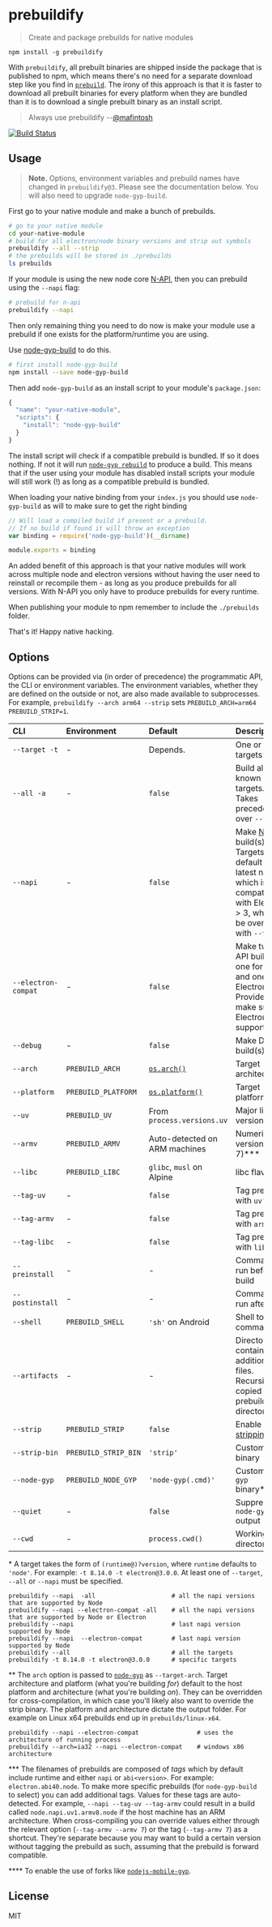 # prebuildify

> Create and package prebuilds for native modules

```
npm install -g prebuildify
```

With `prebuildify`, all prebuilt binaries are shipped inside the package that is published to npm, which means there's no need for a separate download step like you find in [`prebuild`](https://github.com/prebuild/prebuild). The irony of this approach is that it is faster to download all prebuilt binaries for every platform when they are bundled than it is to download a single prebuilt binary as an install script.

> Always use prebuildify --[@mafintosh](https://mafinto.sh)

[![Build Status](https://travis-ci.org/prebuild/prebuildify.svg?branch=master)](https://travis-ci.org/prebuild/prebuildify)

## Usage

> **Note.** Options, environment variables and prebuild names have changed in `prebuildify@3`. Please see the documentation below. You will also need to upgrade `node-gyp-build`.

First go to your native module and make a bunch of prebuilds.

``` sh
# go to your native module
cd your-native-module
# build for all electron/node binary versions and strip out symbols
prebuildify --all --strip
# the prebuilds will be stored in ./prebuilds
ls prebuilds
```

If your module is using the new node core [N-API][n-api], then you can prebuild using the `--napi` flag:

``` sh
# prebuild for n-api
prebuildify --napi
```

Then only remaining thing you need to do now is make your module use a prebuild if one exists
for the platform/runtime you are using.

Use [node-gyp-build](https://github.com/prebuild/node-gyp-build) to do this.

``` sh
# first install node-gyp-build
npm install --save node-gyp-build
```

Then add `node-gyp-build` as an install script to your module's `package.json`:

``` js
{
  "name": "your-native-module",
  "scripts": {
    "install": "node-gyp-build"
  }
}
```

The install script will check if a compatible prebuild is bundled. If so it does nothing. If not it will run [`node-gyp rebuild`][node-gyp] to produce a build.
This means that if the user using your module has disabled install scripts your module will still work (!) as long as a compatible prebuild is bundled.

When loading your native binding from your `index.js` you should use `node-gyp-build` as will to make sure to get the right binding

``` js
// Will load a compiled build if present or a prebuild.
// If no build if found it will throw an exception
var binding = require('node-gyp-build')(__dirname)

module.exports = binding
```

An added benefit of this approach is that your native modules will work across multiple node and electron versions without having the user
need to reinstall or recompile them - as long as you produce prebuilds for all versions. With N-API you only have to produce prebuilds for every runtime.

When publishing your module to npm remember to include the `./prebuilds` folder.

That's it! Happy native hacking.

## Options

Options can be provided via (in order of precedence) the programmatic API, the CLI or environment variables. The environment variables, whether they are defined on the outside or not, are also made available to subprocesses. For example, `prebuildify --arch arm64 --strip` sets `PREBUILD_ARCH=arm64 PREBUILD_STRIP=1`.

| CLI                  | Environment          | Default                        | Description
|:---------------------|:---------------------|:-------------------------------|:------------
| `--target -t`        | -                    | Depends.                       | One or more targets\*
| `--all -a`           | -                    | `false`                        | Build all known targets.<br>Takes precedence over `--target`.
| `--napi`             | -                    | `false`                        | Make [N-API][n-api] build(s).<br>Targets default to latest node which is compatible with Electron > 3, which can be overridden with `--target`.
| `--electron-compat`  | -                    | `false`                        | Make two N-API builds, one for node and one for Electron. Provide this to make sure Electron abi is supported.
| `--debug`            | -                    | `false`                        | Make Debug build(s)
| `--arch`             | `PREBUILD_ARCH`      | [`os.arch()`]([os-arch])       | Target architecture\*\*
| `--platform`         | `PREBUILD_PLATFORM`  | [`os.platform()`][os-platform] | Target platform\*\*
| `--uv`               | `PREBUILD_UV`        | From `process.versions.uv`     | Major libuv version\*\*\*
| `--armv`             | `PREBUILD_ARMV`      | Auto-detected on ARM machines  | Numeric ARM version (e.g. 7)\*\*\*
| `--libc`             | `PREBUILD_LIBC`      | `glibc`, `musl` on Alpine      | libc flavor\*\*\*
| `--tag-uv`           | -                    | `false`                        | Tag prebuild with `uv`\*\*\*
| `--tag-armv`         | -                    | `false`                        | Tag prebuild with `armv`\*\*\*
| `--tag-libc`         | -                    | `false`                        | Tag prebuild with `libc`\*\*\*
| `--preinstall`       | -                    | -                              | Command to run before build
| `--postinstall`      | -                    | -                              | Command to run after build
| `--shell`            | `PREBUILD_SHELL`     | `'sh'` on Android              | Shell to spawn commands in
| `--artifacts`        | -                    | -                              | Directory containing additional files.<br>Recursively copied into prebuild directory.
| `--strip`            | `PREBUILD_STRIP`     | `false`                        | Enable [stripping][strip]
| `--strip-bin`        | `PREBUILD_STRIP_BIN` | `'strip'`                      | Custom strip binary
| `--node-gyp`         | `PREBUILD_NODE_GYP`  | `'node-gyp(.cmd)'`             | Custom `node-gyp` binary\*\*\*\*
| `--quiet`            | -                    | `false`                        | Suppress `node-gyp` output
| `--cwd`              | -                    | `process.cwd()`                | Working directory

\* A target takes the form of `(runtime@)?version`, where `runtime` defaults to `'node'`. For example: `-t 8.14.0 -t electron@3.0.0`. At least one of `--target`, `--all` or `--napi` must be specified.

```
prebuildify --napi  -all                     # all the napi versions that are supported by Node
prebuildify --napi --electron-compat -all    # all the napi versions that are supported by Node or Electron
prebuildify --napi                           # last napi version supported by Node
prebuildify --napi  --electron-compat        # last napi version supported by Node
prebuildify --all                            # all the targets
prebuildify -t 8.14.0 -t electron@3.0.0      # specific targets
```

\*\* The `arch` option is passed to [`node-gyp`][node-gyp] as `--target-arch`. Target architecture and platform (what you're building _for_) default to the host platform and architecture (what you're building _on_). They can be overridden for cross-compilation, in which case you'll likely also want to override the strip binary. The platform and architecture dictate the output folder. For example on Linux x64 prebuilds end up in `prebuilds/linux-x64`.

```
prebuildify --napi --electron-compat                # uses the architecture of running process
prebuildify --arch=ia32 --napi --electron-compat    # windows x86 architecture
```

\*\*\* The filenames of prebuilds are composed of _tags_ which by default include runtime and either `napi` or `abi<version>`. For example: `electron.abi40.node`. To make more specific prebuilds (for `node-gyp-build` to select) you can add additional tags. Values for these tags are auto-detected. For example, `--napi --tag-uv --tag-armv` could result in a build called `node.napi.uv1.armv8.node` if the host machine has an ARM architecture. When cross-compiling you can override values either through the relevant option (`--tag-armv --armv 7`) or the tag (`--tag-armv 7`) as a shortcut. They're separate because you may want to build a certain version without tagging the prebuild as such, assuming that the prebuild is forward compatible.

\*\*\*\* To enable the use of forks like [`nodejs-mobile-gyp`](https://www.npmjs.com/package/nodejs-mobile-gyp).

## License

MIT

[n-api]: https://nodejs.org/api/n-api.html
[node-gyp]: https://www.npmjs.com/package/node-gyp
[os-arch]: https://nodejs.org/api/os.html#os_os_arch
[os-platform]: https://nodejs.org/api/os.html#os_os_platform
[strip]: https://en.wikipedia.org/wiki/Strip_%28Unix%29
